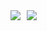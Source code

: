 <div style="display: flex; flex-direction: row; flex-wrap: wrap">
    <img style="margin-right: 10px" src="https://github-readme-stats.vercel.app/api?username=dk731&count_private=true&show_icons=true&theme=transparent&hide=contribs"/>
    <img src="https://github-readme-stats.vercel.app/api/top-langs/?username=dk731&layout=compact&hide=html,css,asp.net,java,javascript,shaderlab&langs_count=8&theme=transparent"/>
</div>
